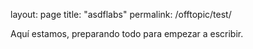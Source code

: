 layout: page
title: "asdflabs"
permalink: /offtopic/test/

Aquí estamos, preparando todo para empezar a escribir.
